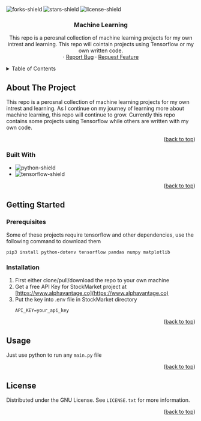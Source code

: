 <a name="readme-top"></a>

![forks-shield]
![stars-shield]
![license-shield]

<h3 align="center">Machine Learning</h3>

  <p align="center">
    This repo is a perosnal collection of machine learning projects for my own intrest and learning. This repo will cointain projects using Tensorflow or my own written code.
    <br />
    ·
    <a href="https://github.com/MagnusChase03/MachineLearningAlgarithms/issues">Report Bug</a>
    ·
    <a href="https://github.com/MagnusChase03/MachineLearningAlgarithms/issues">Request Feature</a>
  </p>
</div>

<details>
  <summary>Table of Contents</summary>
  <ol>
    <li>
      <a href="#about-the-project">About The Project</a>
      <ul>
        <li><a href="#built-with">Built With</a></li>
      </ul>
    </li>
    <li>
      <a href="#getting-started">Getting Started</a>
      <ul>
        <li><a href="#prerequisites">Prerequisites</a></li>
        <li><a href="#installation">Installation</a></li>
      </ul>
    </li>
    <li><a href="#usage">Usage</a></li>
    <li><a href="#license">License</a></li>
  </ol>
</details>

## About The Project

This repo is a perosnal collection of machine learning projects for my own intrest and learning. As I continue on my journey of learning more about machine learning, this repo will continue to grow. Currently this repo contains some projects using Tensorflow while others are written with my own code.

<p align="right">(<a href="#readme-top">back to top</a>)</p>

### Built With

* ![python-shield]
* ![tensorflow-shield]

<p align="right">(<a href="#readme-top">back to top</a>)</p>

## Getting Started

### Prerequisites

Some of these projects require tensorflow and other dependencies, use the following command to download them

```
pip3 install python-dotenv tensorflow pandas numpy matplotlib
```

### Installation

1. First either clone/pull/download the repo to your own machine
2. Get a free API Key for StockMarket project at [https://www.alphavantage.co](https://www.alphavantage.co)
3. Put the key into .env file in StockMarket directory
   ```
   API_KEY=your_api_key
   ```

<p align="right">(<a href="#readme-top">back to top</a>)</p>

## Usage

Just use python to run any `main.py` file

<p align="right">(<a href="#readme-top">back to top</a>)</p>

<!-- LICENSE -->
## License

Distributed under the GNU License. See `LICENSE.txt` for more information.

<p align="right">(<a href="#readme-top">back to top</a>)</p>

[forks-shield]: https://img.shields.io/github/forks/MagnusChase03/MachineLearningAlgarithms?style=for-the-badge
[stars-shield]: https://img.shields.io/github/stars/MagnusChase03/MachineLearningAlgarithms?style=for-the-badge
[license-shield]: https://img.shields.io/github/license/magnuschase03/MachineLearningAlgarithms?style=for-the-badge
[python-shield]: https://img.shields.io/badge/Python-20232A?style=for-the-badge&logo=python
[tensorflow-shield]: https://img.shields.io/badge/Tensorflow-20232A?style=for-the-badge&logo=tensorflow
